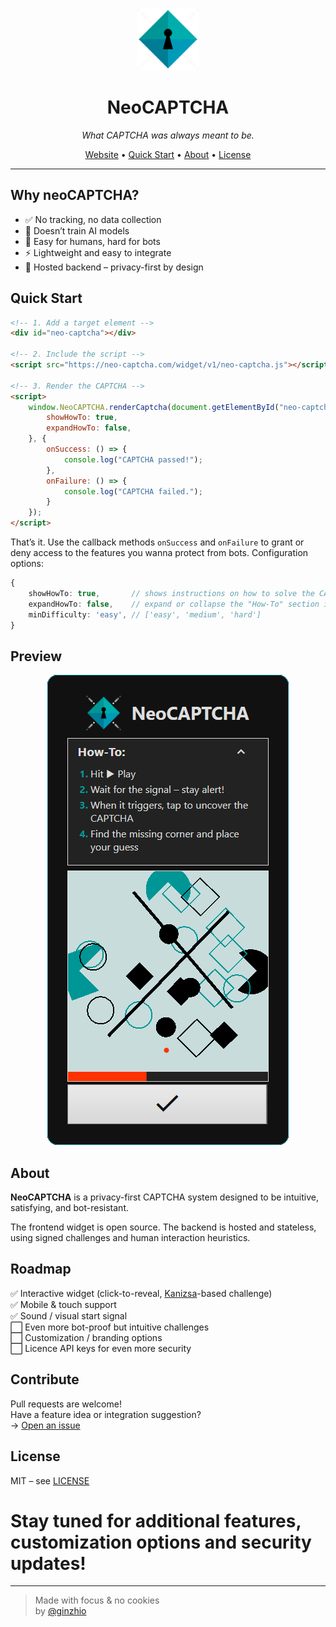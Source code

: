 <p align="center">
  <img src="public/logo-dark.png" alt="NeoCAPTCHA logo" width="100" />
</p>

<h1 align="center">NeoCAPTCHA</h1>
<p align="center"><em>What CAPTCHA was always meant to be.</em></p>

<p align="center">
  <a href="https://neo-captcha.com" target="_blank">Website</a> •
  <a href="#quick-start">Quick Start</a> •
  <a href="#about">About</a> •
  <a href="#license">License</a>
</p>

---

## Why neoCAPTCHA?

- ✅ No tracking, no data collection  
- 🧠 Doesn’t train AI models  
- 🎯 Easy for humans, hard for bots  
- ⚡ Lightweight and easy to integrate  
- 🔐 Hosted backend – privacy-first by design  

## Quick Start

```html
<!-- 1. Add a target element -->
<div id="neo-captcha"></div>

<!-- 2. Include the script -->
<script src="https://neo-captcha.com/widget/v1/neo-captcha.js"></script>

<!-- 3. Render the CAPTCHA -->
<script>
    window.NeoCAPTCHA.renderCaptcha(document.getElementById("neo-captcha"), {
        showHowTo: true,
        expandHowTo: false,
    }, {
        onSuccess: () => {
            console.log("CAPTCHA passed!");
        },
        onFailure: () => {
            console.log("CAPTCHA failed.");
        }
    });
</script>
```

That’s it.
Use the callback methods ```onSuccess``` and ```onFailure``` to grant or deny access to the features you wanna protect from bots.
Configuration options:
```ts
{
    showHowTo: true,       // shows instructions on how to solve the CAPTCHA
    expandHowTo: false,    // expand or collapse the "How-To" section initially
    minDifficulty: 'easy', // ['easy', 'medium', 'hard']
}
```

## Preview

<p align="center">
  <img src="docs/neo-captcha-screenshot.png" alt="NeoCAPTCHA preview" width="386" />
</p>

## About

**NeoCAPTCHA** is a privacy-first CAPTCHA system designed to be intuitive, satisfying, and bot-resistant.

The frontend widget is open source. The backend is hosted and stateless, using signed challenges and human interaction heuristics.

## Roadmap

✅ Interactive widget (click-to-reveal, [Kanizsa](https://en.wikipedia.org/wiki/Illusory_contours)-based challenge)  
✅ Mobile & touch support  
✅ Sound / visual start signal  
⬜ Even more bot-proof but intuitive challenges  
⬜ Customization / branding options  
⬜ Licence API keys for even more security  

## Contribute

Pull requests are welcome!  
Have a feature idea or integration suggestion?  
→ [Open an issue](https://github.com/ginzhio/neo-captcha-frontend/issues)

## License

MIT – see [LICENSE](./LICENSE)

#
# Stay tuned for additional features, customization options and security updates!

---

> Made with focus & no cookies  
> by [@ginzhio](https://github.com/ginzhio)
